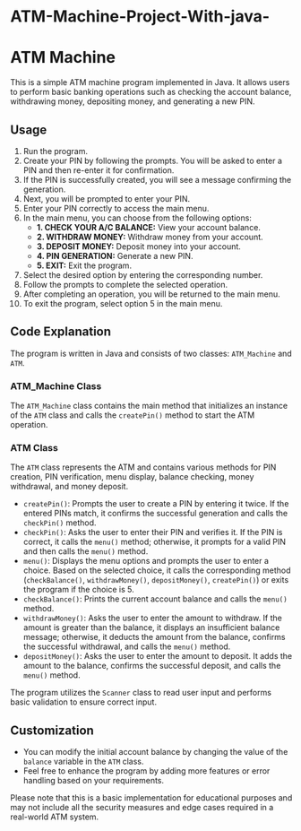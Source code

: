 # ATM-Machine-Project-With-java-

 <!DOCTYPE html>
<html>
<head>
    
</head>
<body>
    <h1>ATM Machine</h1>
    <p>This is a simple ATM machine program implemented in Java. It allows users to perform basic banking operations such as checking the account balance, withdrawing money, depositing money, and generating a new PIN.</p>
    <h2>Usage</h2>
    <ol>
        <li>Run the program.</li>
        <li>Create your PIN by following the prompts. You will be asked to enter a PIN and then re-enter it for confirmation.</li>
        <li>If the PIN is successfully created, you will see a message confirming the generation.</li>
        <li>Next, you will be prompted to enter your PIN.</li>
        <li>Enter your PIN correctly to access the main menu.</li>
        <li>In the main menu, you can choose from the following options:
            <ul>
                <li><strong>1. CHECK YOUR A/C BALANCE:</strong> View your account balance.</li>
                <li><strong>2. WITHDRAW MONEY:</strong> Withdraw money from your account.</li>
                <li><strong>3. DEPOSIT MONEY:</strong> Deposit money into your account.</li>
                <li><strong>4. PIN GENERATION:</strong> Generate a new PIN.</li>
                <li><strong>5. EXIT:</strong> Exit the program.</li>
            </ul>
        </li>
        <li>Select the desired option by entering the corresponding number.</li>
        <li>Follow the prompts to complete the selected operation.</li>
        <li>After completing an operation, you will be returned to the main menu.</li>
        <li>To exit the program, select option 5 in the main menu.</li>
    </ol>
    <h2>Code Explanation</h2>
    <p>The program is written in Java and consists of two classes: <code>ATM_Machine</code> and <code>ATM</code>.</p>
    <h3>ATM_Machine Class</h3>
    <p>The <code>ATM_Machine</code> class contains the main method that initializes an instance of the <code>ATM</code> class and calls the <code>createPin()</code> method to start the ATM operation.</p>
    <h3>ATM Class</h3>
    <p>The <code>ATM</code> class represents the ATM and contains various methods for PIN creation, PIN verification, menu display, balance checking, money withdrawal, and money deposit.</p>
    <ul>
        <li><code>createPin()</code>: Prompts the user to create a PIN by entering it twice. If the entered PINs match, it confirms the successful generation and calls the <code>checkPin()</code> method.</li>
        <li><code>checkPin()</code>: Asks the user to enter their PIN and verifies it. If the PIN is correct, it calls the <code>menu()</code> method; otherwise, it prompts for a valid PIN and then calls the <code>menu()</code> method.</li>
        <li><code>menu()</code>: Displays the menu options and prompts the user to enter a choice. Based on the selected choice, it calls the corresponding method (<code>checkBalance()</code>, <code>withdrawMoney()</code>, <code>depositMoney()</code>, <code>createPin()</code>) or exits the program if the choice is 5.</li>
        <li><code>checkBalance()</code>: Prints the current account balance and calls the <code>menu()</code> method.</li>
        <li><code>withdrawMoney()</code>: Asks the user to enter the amount to withdraw. If the amount is greater than the balance, it displays an insufficient balance message; otherwise, it deducts the amount from the balance, confirms the successful withdrawal, and calls the <code>menu()</code> method.</li>
        <li><code>depositMoney()</code>: Asks the user to enter the amount to deposit. It adds the amount to the balance, confirms the successful deposit, and calls the <code>menu()</code> method.</li>
    </ul>
    <p>The program utilizes the <code>Scanner</code> class to read user input and performs basic validation to ensure correct input.</p>
    <h2>Customization</h2>
    <ul>
        <li>You can modify the initial account balance by changing the value of the <code>balance</code> variable in the <code>ATM</code> class.</li>
        <li>Feel free to enhance the program by adding more features or error handling based on your requirements.</li>
    </ul>
    <p>Please note that this is a basic implementation for educational purposes and may not include all the security measures and edge cases required in a real-world ATM system.</p>
</body>
</html>
